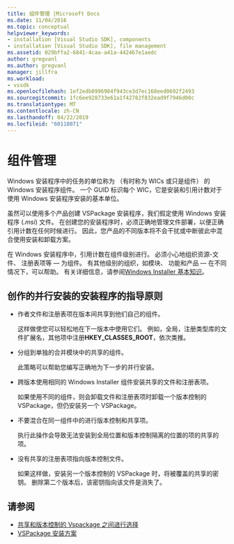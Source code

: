 ```yaml
---
title: 组件管理 |Microsoft Docs
ms.date: 11/04/2016
ms.topic: conceptual
helpviewer_keywords:
- installation [Visual Studio SDK], components
- installation [Visual Studio SDK], file management
ms.assetid: 029bffa2-6841-4caa-a41a-442467e1aedc
author: gregvanl
ms.author: gregvanl
manager: jillfra
ms.workload:
- vssdk
ms.openlocfilehash: 1ef2edb8996984f943ce3d7ec168eed0692f2493
ms.sourcegitcommit: 1fc6ee928733e61a1f42782f832ead9f7946d00c
ms.translationtype: MT
ms.contentlocale: zh-CN
ms.lasthandoff: 04/22/2019
ms.locfileid: "60110071"
---
```

# <a name="component-management"></a>组件管理
Windows 安装程序中的任务的单位称为 （有时称为 WICs 或只是组件） 的 Windows 安装程序组件。 一个 GUID 标识每个 WIC，它是安装和引用计数对于使用 Windows 安装程序安装的基本单位。

 虽然可以使用多个产品创建 VSPackage 安装程序，我们假定使用 Windows 安装程序 (*.msi*) 文件。 在创建您的安装程序时，必须正确地管理文件部署，以便正确引用计数在任何时候进行。 因此，您产品的不同版本将不会干扰或中断彼此中混合使用安装和卸载方案。

 在 Windows 安装程序中，引用计数在组件级别进行。 必须小心地组织资源-文件、 注册表项等 — 为组件。 有其他级别的组织，如模块、 功能和产品 — 在不同情况下，可以帮助。 有关详细信息，请参阅[Windows Installer 基本知识](../../extensibility/internals/windows-installer-basics.md)。

## <a name="guidelines-of-authoring-setup-for-side-by-side-installation"></a>创作的并行安装的安装程序的指导原则

- 作者文件和注册表项在版本间共享到他们自己的组件。

     这样做使您可以轻松地在下一版本中使用它们。 例如，全局，注册类型库的文件扩展名，其他项中注册**HKEY_CLASSES_ROOT**，依次类推。

- 分组到单独的合并模块中的共享的组件。

     此策略可以帮助您编写正确地为下一步的并行安装。

- 跨版本使用相同的 Windows Installer 组件安装共享的文件和注册表项。

     如果使用不同的组件，则会卸载文件和注册表项时卸载一个版本控制的 VSPackage，但仍安装另一个 VSPackage。

- 不要混合在同一组件中的进行版本控制和共享项。

     执行此操作会导致无法安装到全局位置和版本控制隔离的位置的项的共享的项。

- 没有共享的注册表项指向版本控制文件。

     如果这样做，安装另一个版本控制的 VSPackage 时，将被覆盖的共享的密钥。 删除第二个版本后，该密钥指向该文件是消失了。

## <a name="see-also"></a>请参阅
- [共享和版本控制的 Vspackage 之间进行选择](../../extensibility/choosing-between-shared-and-versioned-vspackages.md)
- [VSPackage 安装方案](../../extensibility/internals/vspackage-setup-scenarios.md)